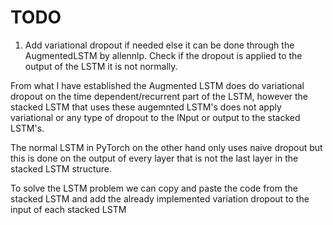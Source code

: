 # TODO
1. Add variational dropout if needed else it can be done through the AugmentedLSTM by allennlp. Check if the dropout is applied to the output of the LSTM it is not normally.


From what I have established the Augmented LSTM does do variational dropout on the time dependent/recurrent part of the LSTM, however the stacked LSTM that uses these augemnted LSTM's does not apply variational or any type of dropout to the INput or output to the stacked LSTM's.

The normal LSTM in PyTorch on the other hand only uses naive dropout but this is done on the output of every layer that is not the last layer in the stacked LSTM structure.

To solve the LSTM problem we can copy and paste the code from the stacked LSTM and add the already implemented variation dropout to the input of each stacked LSTM